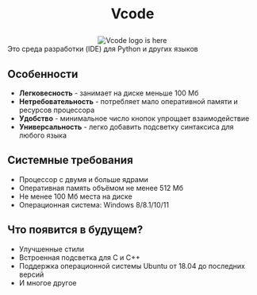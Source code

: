 <h1 align="center"> 
  <p>Vcode</p> 
</h1>
<div align="center"> 
  <img src="https://github.com/VVV33301/Vcode/assets/117539159/8826cc47-5fc4-4f19-898a-80c49acb5c32" alt="Vcode logo is here"/> 
</div>
Это среда разработки (IDE) для Python и других языков

## Особенности
  + **Легковесность** - занимает на диске меньше 100 Мб
  + **Нетребовательность** - потребляет мало оперативной памяти и ресурсов процессора
  + **Удобство** - минимальное число кнопок упрощает взаимодействие
  + **Универсальность** - легко добавить подсветку синтаксиса для любого языка
## Системные требования
  + Процессор с двумя и больше ядрами
  + Оперативная память объёмом не менее 512 Мб
  + Не менее 100 Мб места на диске
  + Операционная система: Windows 8/8.1/10/11
## Что появится в будущем?
  + Улучшенные стили
  + Встроенная подсветка для C и C++
  + Поддержка операционной системы Ubuntu от 18.04 до последних версий
  + И многое другое
